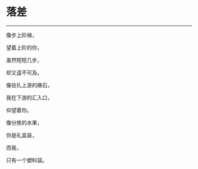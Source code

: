 # 落差
---

像步上阶梯，

望着上阶的你，

虽然短短几步，

却又遥不可及。

像驻扎上游的礁石，

我在下游的汇入口，

仰望着你。

像分拣的水果，

你是礼盒装，

而我，

只有一个塑料袋。
